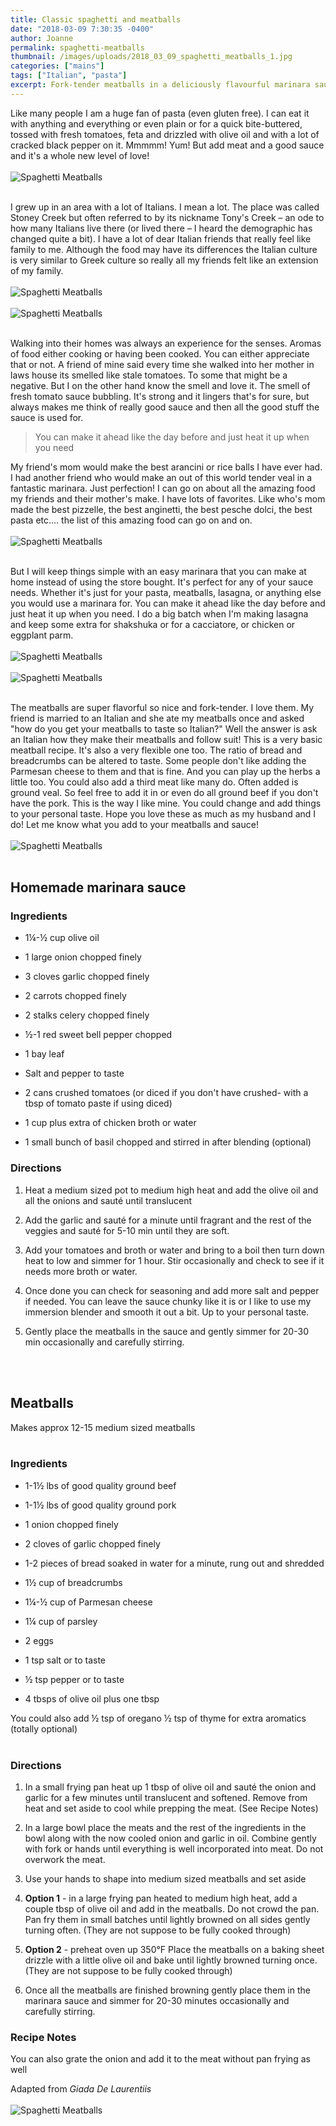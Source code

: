 ```yaml
---
title: Classic spaghetti and meatballs
date: "2018-03-09 7:30:35 -0400"
author: Joanne
permalink: spaghetti-meatballs
thumbnail: /images/uploads/2018_03_09_spaghetti_meatballs_1.jpg
categories: ["mains"]
tags: ["Italian", "pasta"]
excerpt: Fork-tender meatballs in a deliciously flavourful marinara sauce
---
```


Like many people I am a huge fan of pasta (even gluten free). I can eat it with anything and everything or even plain or for a quick bite-buttered, tossed with fresh tomatoes, feta and drizzled with olive oil and with a lot of cracked black pepper on it.  Mmmmm! Yum! But add meat and a good sauce and it's a whole new level of love!
</br>
</br>
![Spaghetti Meatballs](/images/uploads/2018_03_09_spaghetti_meatballs_2.jpg)
</br>
</br>

I grew up in an area with a lot of Italians. I mean a lot. The place was called Stoney Creek but often referred to by its nickname Tony's Creek – an ode to how many Italians live there (or lived there – I heard the demographic has changed quite a bit). I have a lot of dear Italian friends that really feel like family to me.  Although the food may have its differences the Italian culture is very similar to Greek culture so really all my friends felt like an extension of my family.
</br>
</br>
![Spaghetti Meatballs](/images/uploads/2018_03_09_spaghetti_meatballs_3.jpg)
</br>
</br>
![Spaghetti Meatballs](/images/uploads/2018_03_09_spaghetti_meatballs_4.jpg)
</br>
</br>

Walking into their homes was always an experience for the senses. Aromas of food either cooking or having been cooked. You can either appreciate that or not. A friend of mine said every time she walked into her mother in laws house its smelled like stale tomatoes. To some that might be a negative. But I on the other hand know the smell and love it.  The smell of fresh tomato sauce bubbling.  It's strong and it lingers that's for sure, but always makes me think of really good sauce and then all the good stuff the sauce is used for.

> You can make it ahead like the day before and just heat it up when you need

My friend's mom would make the best arancini or rice balls I have ever had. I had another friend who would make an out of this world tender veal in a fantastic marinara. Just perfection! I can go on about all the amazing food my friends and their mother's make.  I have lots of favorites. Like who's mom made the best pizzelle, the best anginetti, the best pesche dolci, the best pasta etc.... the list of this amazing food can go on and on.
</br>
</br>
![Spaghetti Meatballs](/images/uploads/2018_03_09_spaghetti_meatballs_5.jpg)
</br>
</br>

But I will keep things simple with an easy marinara that you can make at home instead of using the store bought. It's perfect for any of your sauce needs. Whether it's just for your pasta, meatballs, lasagna, or anything else you would use a marinara for. You can make it ahead like the day before and just heat it up when you need. I do a big batch when I'm making lasagna and keep some extra for shakshuka or for a cacciatore, or chicken or eggplant parm.
</br>
</br>
![Spaghetti Meatballs](/images/uploads/2018_03_09_spaghetti_meatballs_6.jpg)
</br>
</br>
![Spaghetti Meatballs](/images/uploads/2018_03_09_spaghetti_meatballs_7.jpg)
</br>
</br>

The meatballs are super flavorful so nice and fork-tender. I love them.  My friend is married to an Italian and she ate my meatballs once and asked "how do you get your meatballs to taste so Italian?" Well the answer is ask an Italian how they make their meatballs and follow suit! This is a very basic meatball recipe.  It's also a very flexible one too.  The ratio of bread and breadcrumbs can be altered to taste.  Some people don't like adding the Parmesan cheese to them and that is fine. And you can play up the herbs a little too.  You could also add a third meat like many do. Often added is ground veal. So feel free to add it in or even do all ground beef if you don't have the pork. This is the way I like mine.  You could change and add things to your personal taste. Hope you love these as much as my husband and I do! Let me know what you add to your meatballs and sauce!
</br>
</br>
![Spaghetti Meatballs](/images/uploads/2018_03_09_spaghetti_meatballs_8.jpg)
</br>
</br>

## Homemade marinara sauce

### Ingredients

* 1&frac14;-&frac12; cup olive oil

* 1 large onion chopped finely

* 3 cloves garlic chopped finely

* 2 carrots chopped finely

* 2 stalks celery chopped finely

* &frac12;-1 red sweet bell pepper chopped

* 1 bay leaf

* Salt and pepper to taste

* 2 cans crushed tomatoes (or diced if you don't have crushed- with a tbsp of tomato paste if using diced)

* 1 cup plus extra of chicken broth or water

* 1 small bunch of basil chopped and stirred in after blending (optional)


### Directions

1. Heat a medium sized pot to medium high heat and add the olive oil and all the onions and sauté until translucent

1. Add the garlic and sauté for a minute until fragrant and the rest of the veggies and sauté for 5-10 min until they are soft.  

1. Add your tomatoes and broth or water and bring to a boil then turn down heat to low and simmer for 1 hour. Stir occasionally and check to see if it needs more broth or water.   

1. Once done you can check for seasoning and add more salt and pepper if needed.  You can leave the sauce chunky like it is or I like to use my immersion blender and smooth it out a bit.  Up to your personal taste.

1. Gently place the meatballs in the sauce and gently simmer for 20-30 min occasionally and carefully stirring.
</br>
</br>

## Meatballs
Makes approx 12-15 medium sized meatballs
</br>
</br>

### Ingredients

* 1-1&frac12; lbs of good quality ground beef

* 1-1&frac12; lbs of good quality ground pork

* 1 onion chopped finely

* 2 cloves of garlic chopped finely

* 1-2 pieces of bread soaked in water for a minute, rung out and shredded

* 1&frac12; cup of breadcrumbs

* 1&frac14;-&frac12; cup of Parmesan cheese

* 1&frac14; cup of parsley

* 2 eggs

* 1 tsp salt or to taste

* &frac12; tsp pepper or to taste

* 4 tbsps of olive oil plus one tbsp

You could also add &frac12; tsp of oregano &frac12; tsp of thyme for extra aromatics  (totally optional)
</br>
</br>

### Directions

1. In a small frying pan heat up 1 tbsp of olive oil and sauté the onion and garlic for a few minutes until translucent and softened. Remove from heat and set aside to cool while prepping the meat. (See Recipe Notes)

1. In a large bowl place the meats and the rest of the ingredients in the bowl along with the now cooled onion and garlic in oil.   Combine gently with fork or hands until everything is well incorporated into meat.  Do not overwork the meat.  

1. Use your hands to shape into medium sized meatballs and set aside

1. **Option 1** - in a large frying pan heated to medium high heat, add a couple tbsp of olive oil and add in the meatballs. Do not crowd the pan. Pan fry them in small batches until lightly browned on all sides gently turning often. (They are not suppose to be fully cooked through)

1. **Option 2** - preheat oven up 350&deg;F
Place the meatballs on a baking sheet drizzle with a little olive oil and bake until lightly browned turning once. (They are not suppose to be fully cooked through)

1. Once all the meatballs are finished browning gently place them in the marinara sauce and simmer for 20-30 minutes occasionally and carefully stirring.  

### Recipe Notes

You can also grate the onion and add it to the meat without pan frying as well  

Adapted from _Giada De Laurentiis_
</br>
</br>
![Spaghetti Meatballs](/images/uploads/2018_03_09_spaghetti_meatballs_9.jpg)